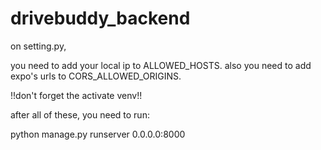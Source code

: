 # drivebuddy_backend


on setting.py,

you need to add your local ip to ALLOWED_HOSTS. also you need to add expo's urls to CORS_ALLOWED_ORIGINS.

!!don't forget the activate venv!!

after all of these, you need to run:


python manage.py runserver 0.0.0.0:8000


